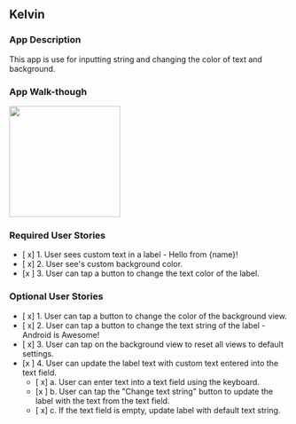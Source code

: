 ## Kelvin

### App Description
This app is use for inputting string and changing the color of text and background. 

### App Walk-though
<img src="https://imgur.com/lARMqxL.gif" width=200><br>

### Required User Stories
- [ x] 1. User sees custom text in a label - Hello from {name}!
- [ x] 2. User see's custom background color.
- [x ] 3. User can tap a button to change the text color of the label.

### Optional User Stories
- [ x] 1. User can tap a button to change the color of the background view.  
- [ x] 2. User can tap a button to change the text string of the label - Android is Awesome!  
- [ x] 3. User can tap on the background view to reset all views to default settings.  
- [x ] 4. User can update the label text with custom text entered into the text field.  
   - [ x] a. User can enter text into a text field using the keyboard.  
   - [x ] b. User can tap the "Change text string" button to update the label with the text from the text field.  
   - [ x] c. If the text field is empty, update label with default text string.  

